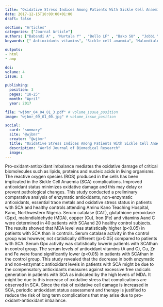 ```yaml
---
title: "Oxidative Stress Indices Among Patients With Sickle Cell Anaemia in Kano Northwestern Nigeria"
date: 2017-12-15T10:00:00+01:00
draft: false

section: "Articles"
categories: ["Journal Article"]
authors: ["Babandi A" , "Murtala Y" , "Bello LF" , "Bako SU" , "Jobbi Y" , "Muhammed IY"]
keywords: [" Antioxidants vitamins", "Sickle cell anaemia", "Malondialdehyde", "Oxidative Stress "]

outputs: 
- html
- amp

doi:
volume: 4
issue: 1

publishing:
  position: 3
  pages: "18-25"
  month: "April"
  year: 2017

file: "wjbmr_04_04_01_3.pdf" # volume_issue_position
image: "wjbmr_09_01_00.jpg" # volume_issue_position

social:
  card: "summary"
  site: "@wjbmr"
  creator: "@wjbmr"
  title: "Oxidative Stress Indices Among Patients With Sickle Cell Anaemia in Kano Northwestern Nigeria"
  description: "World Journal of Biomedical Research"
  image:
---
```

Pro-oxidant-antioxidant imbalance mediates the oxidative damage of critical biomolecules such as lipids,
proteins and nucleic acids in living organisms. The reactive oxygen species (ROS) produced in the cells has
been implicated in the Sickle Cell Anaemia (SCA) complications. Improved antioxidant status minimizes
oxidative damage and this may delay or prevent pathological changes. This study conducted a preliminary
comparative analysis of enzymatic antioxidants, non-enzymatic antioxidants, essential trace metals and
oxidative stress status in patients with SCA and healthy controls attending Aminu Kano Teaching Hospital,
Kano, Northwestern Nigeria. Serum catalase (CAT), glutathione peroxidase (Gpx), malondialdehyde (MDA),
copper (Cu), Iron (Fe) and vitamins Aand C were determined in 40 patients with SCAand 20 healthy control
subjects. The results showed that MDA level was statistically higher (p<0.05) in patients with SCA than in
controls. Serum catalase activity in the control group was however, not statistically different (p>0.05)
compared to patients with SCA. Serum Gpx activity was statistically lowerin patients with SCAthan in control
group. The serum levels of antioxidant vitamins (A and C), Cu, Zn and Fe were found significantly lower
(p<0.05) in patients with SCAthan in the control group. This study revealed that the decrease in both enzymatic
and non-enzymatic antioxidant levels in patients with SCA might be due to the compensatory antioxidants
measures against excessive free radicals generation in patients with SCA as indicated by the high levels of
MDA. It might be due to this increase of oxidative stress that complications are observed in SCA. Since the risk
of oxidative cell damage is increased in SCA, periodic antioxidant status assessment and therapy is justified to
reduce the risk of long term complications that may arise due to pro-oxidant-antioxidant imbalance.
